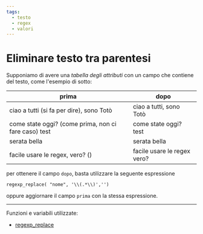 ```yaml
---
tags:
  - testo
  - regex
  - valori
---
```


# Eliminare testo tra parentesi

Supponiamo di avere una _tabella degli attributi_ con un campo che contiene del testo, come l'esempio di sotto:

prima|dopo
-----|-----
ciao a tutti (si fa per dire), sono Totò|ciao a tutti, sono Totò
come state oggi? (come prima, non ci fare caso) test|come state oggi?  test
serata bella|serata bella
facile usare le regex, vero? ()|facile usare le regex vero?

per ottenere il campo `dopo`, basta utilizzare la seguente espressione

```
regexp_replace( "nome", '\\(.*\\)','')
```

oppure aggiornare il campo `prima` con la stessa espressione.

---

Funzioni e variabili utilizzate:

* [regexp_replace](../gr_funzioni/stringhe_di_testo/stringhe_di_testo_unico.md#regexp_replace)
